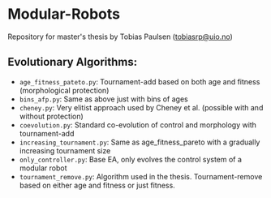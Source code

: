 # Modular-Robots
Repository for master's thesis by Tobias Paulsen (tobiasrp@uio.no)

## Evolutionary Algorithms:
- ``age_fitness_pateto.py``: Tournament-add based on both age and fitness (morphological protection)
- ``bins_afp.py``: Same as above just with bins of ages
- ``cheney.py``: Very elitist approach used by Cheney et al. (possible with and without protection)
- ``coevolution.py``: Standard co-evolution of control and morphology with tournament-add
- ``increasing_tournament.py``: Same as age_fitness_pareto with a gradually increasing tournament size
- ``only_controller.py``: Base EA, only evolves the control system of a modular robot
- ``tournament_remove.py``: Algorithm used in the thesis. Tournament-remove based on either age and fitness or just fitness.
